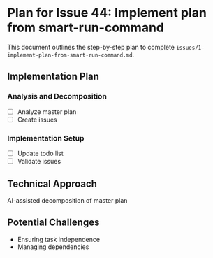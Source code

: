 # Plan for Issue 44: Implement plan from smart-run-command

This document outlines the step-by-step plan to complete `issues/1-implement-plan-from-smart-run-command.md`.

## Implementation Plan

### Analysis and Decomposition
- [ ] Analyze master plan
- [ ] Create issues

### Implementation Setup
- [ ] Update todo list
- [ ] Validate issues

## Technical Approach
AI-assisted decomposition of master plan

## Potential Challenges
- Ensuring task independence
- Managing dependencies